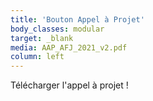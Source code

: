 ```yaml
---
title: 'Bouton Appel à Projet'
body_classes: modular
target: _blank
media: AAP_AFJ_2021_v2.pdf
column: left
---
```


Télécharger l'appel à projet !
